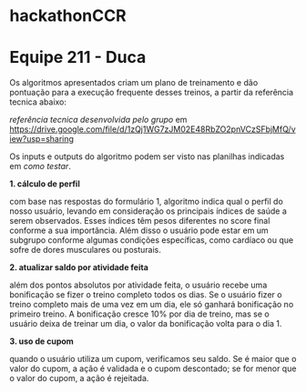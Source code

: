 # hackathonCCR
# Equipe 211 - Duca

Os algoritmos apresentados criam um plano de treinamento e dão pontuação para a execução frequente desses treinos, a partir da referência tecnica abaixo:

*referência tecnica desenvolvida pelo grupo* em https://drive.google.com/file/d/1zQj1WG7zJM02E48RbZO2pnVCzSFbjMfQ/view?usp=sharing


Os inputs e outputs do algoritmo podem ser visto nas planilhas indicadas em *como testar*.

**1. cálculo de perfil**

com base nas respostas do formulário 1,  algoritmo indica qual o perfil do nosso usuário, levando em consideração os principais índices de saúde a serem observados. Esses índices têm pesos diferentes no score final conforme a sua importância. Além disso o usuário pode estar em um subgrupo conforme algumas condições específicas, como cardíaco ou que sofre de dores musculares ou posturais.

**2. atualizar saldo por atividade feita**

além dos pontos absolutos por atividade feita, o usuário recebe uma bonificação se fizer o treino completo todos os dias. Se o usuário fizer o treino completo mais de uma vez em um dia, ele só ganhará bonificação no primeiro treino. A bonificação cresce 10% por dia de treino, mas se o usuário deixa de treinar um dia, o valor da bonificação volta para o dia 1.

**3. uso de cupom**

quando o usuário utiliza um cupom, verificamos seu saldo. Se é maior que o valor do cupom, a ação é validada e o cupom descontado; se for menor que o valor do cupom, a ação é rejeitada.
